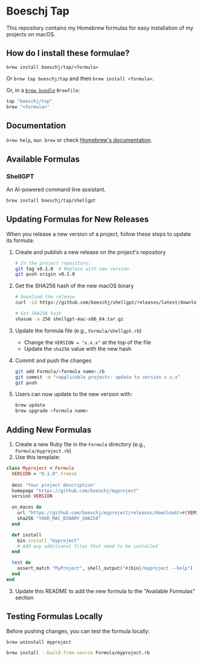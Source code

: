 # Boeschj Tap

This repository contains my Homebrew formulas for easy installation of my projects on macOS.

## How do I install these formulae?

`brew install boeschj/tap/<formula>`

Or `brew tap boeschj/tap` and then `brew install <formula>`.

Or, in a [`brew bundle`](https://github.com/Homebrew/homebrew-bundle) `Brewfile`:

```ruby
tap "boeschj/tap"
brew "<formula>"
```

## Documentation

`brew help`, `man brew` or check [Homebrew's documentation](https://docs.brew.sh).

## Available Formulas

### ShellGPT
An AI-powered command line assistant.
```bash
brew install boeschj/tap/shellgpt
```

## Updating Formulas for New Releases

When you release a new version of a project, follow these steps to update its formula:

1. Create and publish a new release on the project's repository
   ```bash
   # In the project repository:
   git tag v0.1.0  # Replace with new version
   git push origin v0.1.0
   ```

2. Get the SHA256 hash of the new macOS binary
   ```bash
   # Download the release
   curl -LO https://github.com/boeschj/shellgpt/releases/latest/download/shellgpt-mac-x86_64.tar.gz
   
   # Get SHA256 hash
   shasum -a 256 shellgpt-mac-x86_64.tar.gz
   ```

3. Update the formula file (e.g., `Formula/shellgpt.rb`)
   - Change the `VERSION = "x.x.x"` at the top of the file
   - Update the `sha256` value with the new hash

4. Commit and push the changes
   ```bash
   git add Formula/<formula name>.rb
   git commit -m "<applicable project>: update to version x.x.x"
   git push
   ```

5. Users can now update to the new version with:
   ```bash
   brew update
   brew upgrade <formula name>
   ```

## Adding New Formulas

1. Create a new Ruby file in the `Formula` directory (e.g., `Formula/myproject.rb`)
2. Use this template:
```ruby
class Myproject < Formula
  VERSION = "0.1.0".freeze
  
  desc "Your project description"
  homepage "https://github.com/boeschj/myproject"
  version VERSION

  on_macos do
    url "https://github.com/boeschj/myproject/releases/download/v#{VERSION}/myproject-mac-x86_64.tar.gz"
    sha256 "YOUR_MAC_BINARY_SHA256"
  end

  def install
    bin.install "myproject"
    # Add any additional files that need to be installed
  end

  test do
    assert_match "MyProject", shell_output("#{bin}/myproject --help")
  end
end
```

3. Update this README to add the new formula to the "Available Formulas" section

## Testing Formulas Locally

Before pushing changes, you can test the formula locally:
```bash
brew uninstall myproject

brew install --build-from-source Formula/myproject.rb
```
